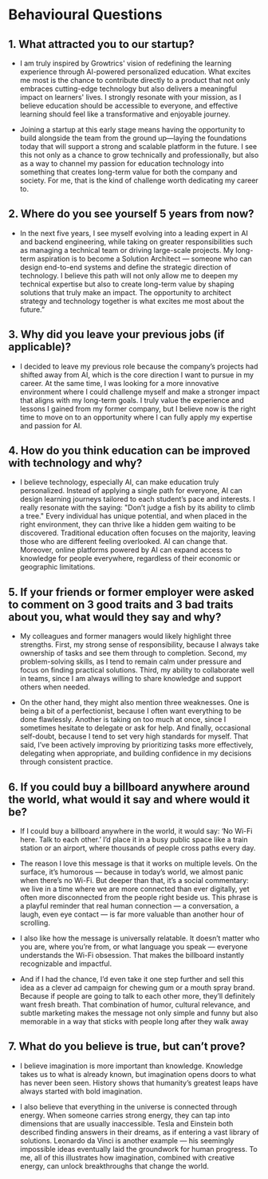 # Behavioural Questions

## 1. What attracted you to our startup?

- I am truly inspired by Growtrics' vision of redefining the learning experience through AI-powered personalized education. What excites me most is the chance to contribute directly to a product that not only embraces cutting-edge technology but also delivers a meaningful impact on learners' lives. I strongly resonate with your mission, as I believe education should be accessible to everyone, and effective learning should feel like a transformative and enjoyable journey.

- Joining a startup at this early stage means having the opportunity to build alongside the team from the ground up—laying the foundations today that will support a strong and scalable platform in the future. I see this not only as a chance to grow technically and professionally, but also as a way to channel my passion for education technology into something that creates long-term value for both the company and society. For me, that is the kind of challenge worth dedicating my career to.


## 2. Where do you see yourself 5 years from now?

- In the next five years, I see myself evolving into a leading expert in AI and backend engineering, while taking on greater responsibilities such as managing a technical team or driving large-scale projects. My long-term aspiration is to become a Solution Architect — someone who can design end-to-end systems and define the strategic direction of technology. I believe this path will not only allow me to deepen my technical expertise but also to create long-term value by shaping solutions that truly make an impact. The opportunity to architect strategy and technology together is what excites me most about the future.”


## 3. Why did you leave your previous jobs (if applicable)? 

- I decided to leave my previous role because the company’s projects had shifted away from AI, which is the core direction I want to pursue in my career. At the same time, I was looking for a more innovative environment where I could challenge myself and make a stronger impact that aligns with my long-term goals. I truly value the experience and lessons I gained from my former company, but I believe now is the right time to move on to an opportunity where I can fully apply my expertise and passion for AI.


## 4. How do you think education can be improved with technology and why? 

- I believe technology, especially AI, can make education truly personalized. Instead of applying a single path for everyone, AI can design learning journeys tailored to each student’s pace and interests. I really resonate with the saying: "Don’t judge a fish by its ability to climb a tree." Every individual has unique potential, and when placed in the right environment, they can thrive like a hidden gem waiting to be discovered. Traditional education often focuses on the majority, leaving those who are different feeling overlooked. AI can change that. Moreover, online platforms powered by AI can expand access to knowledge for people everywhere, regardless of their economic or geographic limitations.


## 5. If your friends or former employer were asked to comment on 3 good traits and 3 bad traits about you, what would they say and why?

- My colleagues and former managers would likely highlight three strengths. First, my strong sense of responsibility, because I always take ownership of tasks and see them through to completion. Second, my problem-solving skills, as I tend to remain calm under pressure and focus on finding practical solutions. Third, my ability to collaborate well in teams, since I am always willing to share knowledge and support others when needed.

- On the other hand, they might also mention three weaknesses. One is being a bit of a perfectionist, because I often want everything to be done flawlessly. Another is taking on too much at once, since I sometimes hesitate to delegate or ask for help. And finally, occasional self-doubt, because I tend to set very high standards for myself. That said, I’ve been actively improving by prioritizing tasks more effectively, delegating when appropriate, and building confidence in my decisions through consistent practice.


## 6. If you could buy a billboard anywhere around the world, what would it say and where would it be?

- If I could buy a billboard anywhere in the world, it would say: ‘No Wi-Fi here. Talk to each other.’ I’d place it in a busy public space like a train station or an airport, where thousands of people cross paths every day.

- The reason I love this message is that it works on multiple levels. On the surface, it’s humorous — because in today’s world, we almost panic when there’s no Wi-Fi. But deeper than that, it’s a social commentary: we live in a time where we are more connected than ever digitally, yet often more disconnected from the people right beside us. This phrase is a playful reminder that real human connection — a conversation, a laugh, even eye contact — is far more valuable than another hour of scrolling.

- I also like how the message is universally relatable. It doesn’t matter who you are, where you’re from, or what language you speak — everyone understands the Wi-Fi obsession. That makes the billboard instantly recognizable and impactful.

- And if I had the chance, I’d even take it one step further and sell this idea as a clever ad campaign for chewing gum or a mouth spray brand. Because if people are going to talk to each other more, they’ll definitely want fresh breath. That combination of humor, cultural relevance, and subtle marketing makes the message not only simple and funny but also memorable in a way that sticks with people long after they walk away


## 7. What do you believe is true, but can’t prove?

- I believe imagination is more important than knowledge. Knowledge takes us to what is already known, but imagination opens doors to what has never been seen. History shows that humanity’s greatest leaps have always started with bold imagination.

- I also believe that everything in the universe is connected through energy. When someone carries strong energy, they can tap into dimensions that are usually inaccessible. Tesla and Einstein both described finding answers in their dreams, as if entering a vast library of solutions. Leonardo da Vinci is another example — his seemingly impossible ideas eventually laid the groundwork for human progress. To me, all of this illustrates how imagination, combined with creative energy, can unlock breakthroughs that change the world.